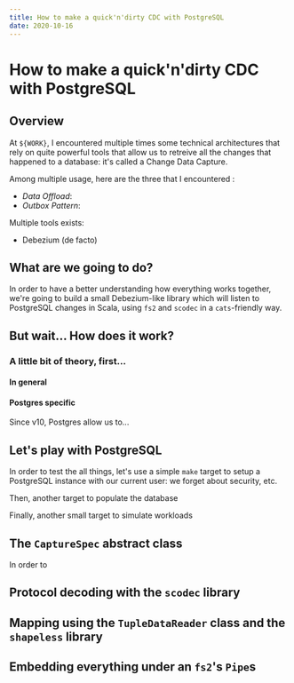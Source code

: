 ```yaml
---
title: How to make a quick'n'dirty CDC with PostgreSQL
date: 2020-10-16
---
```


# How to make a quick'n'dirty CDC with PostgreSQL

## Overview
At `${WORK}`, I encountered multiple times some technical architectures that rely on quite powerful tools that allow us to retreive all the changes that happened to a database: it's called a Change Data Capture. 

Among multiple usage, here are the three that I encountered : 
* *Data Offload*: 
* *Outbox Pattern*:

Multiple tools exists: 
* Debezium (de facto)


## What are we going to do?
In order to have a better understanding how everything works together, we're going to build a small Debezium-like library which will listen to PostgreSQL changes in Scala, using `fs2` and `scodec` in a `cats`-friendly way. 


## But wait... How does it work?

### A little bit of theory, first...
#### In general



#### Postgres specific
Since v10, Postgres allow us to...


## Let's play with PostgreSQL
In order to test the all things, let's use a simple `make` target to setup a PostgreSQL instance with our current user: we forget about security, etc.

Then, another target to populate the database

Finally, another small target to simulate workloads

## The `CaptureSpec` abstract class
In order to 

## Protocol decoding with the `scodec` library

## Mapping using the `TupleDataReader` class and the `shapeless` library

## Embedding everything under an `fs2`'s `Pipe`s
